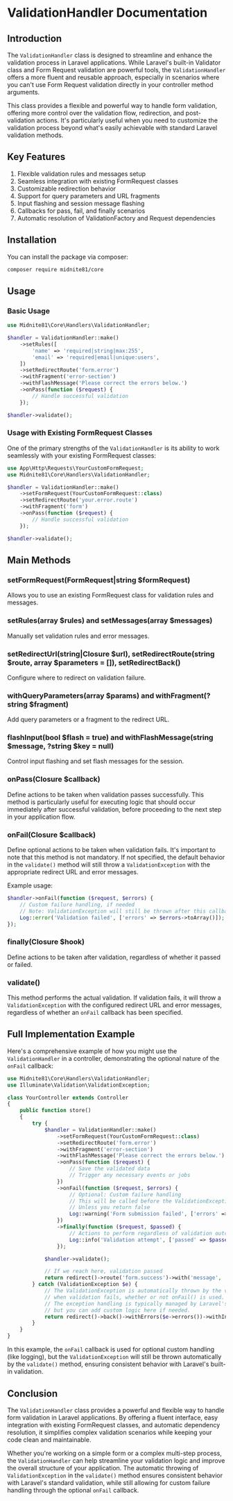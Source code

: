 # ValidationHandler Documentation

## Introduction

The `ValidationHandler` class is designed to streamline and enhance the validation process in Laravel applications.
While Laravel's built-in Validator class and Form Request validation are powerful tools, the `ValidationHandler` offers
a more fluent and reusable approach, especially in scenarios where you can't use Form Request validation directly in
your controller method arguments.

This class provides a flexible and powerful way to handle form validation, offering more control over the validation
flow, redirection, and post-validation actions. It's particularly useful when you need to customize the validation
process beyond what's easily achievable with standard Laravel validation methods.

## Key Features

1. Flexible validation rules and messages setup
2. Seamless integration with existing FormRequest classes
3. Customizable redirection behavior
4. Support for query parameters and URL fragments
5. Input flashing and session message flashing
6. Callbacks for pass, fail, and finally scenarios
7. Automatic resolution of ValidationFactory and Request dependencies

## Installation

You can install the package via composer:

```bash
composer require midnite81/core
```

## Usage

### Basic Usage

```php
use Midnite81\Core\Handlers\ValidationHandler;

$handler = ValidationHandler::make()
    ->setRules([
        'name' => 'required|string|max:255',
        'email' => 'required|email|unique:users',
    ])
    ->setRedirectRoute('form.error')
    ->withFragment('error-section')
    ->withFlashMessage('Please correct the errors below.')
    ->onPass(function ($request) {
        // Handle successful validation
    });

$handler->validate();
```

### Usage with Existing FormRequest Classes

One of the primary strengths of the `ValidationHandler` is its ability to work seamlessly with your existing FormRequest
classes:

```php
use App\Http\Requests\YourCustomFormRequest;
use Midnite81\Core\Handlers\ValidationHandler;

$handler = ValidationHandler::make()
    ->setFormRequest(YourCustomFormRequest::class)
    ->setRedirectRoute('your.error.route')
    ->withFragment('form')
    ->onPass(function ($request) {
        // Handle successful validation
    });

$handler->validate();
```

## Main Methods

### setFormRequest(FormRequest|string $formRequest)

Allows you to use an existing FormRequest class for validation rules and messages.

### setRules(array $rules) and setMessages(array $messages)

Manually set validation rules and error messages.

### setRedirectUrl(string|Closure $url), setRedirectRoute(string $route, array $parameters = []), setRedirectBack()

Configure where to redirect on validation failure.

### withQueryParameters(array $params) and withFragment(?string $fragment)

Add query parameters or a fragment to the redirect URL.

### flashInput(bool $flash = true) and withFlashMessage(string $message, ?string $key = null)

Control input flashing and set flash messages for the session.

### onPass(Closure $callback)

Define actions to be taken when validation passes successfully. This method is particularly useful for executing logic
that should occur immediately after successful validation, before proceeding to the next step in your application flow.

### onFail(Closure $callback)

Define optional actions to be taken when validation fails. It's important to note that this method is not mandatory. If
not specified, the default behavior in the `validate()` method will still throw a `ValidationException` with the
appropriate redirect URL and error messages.

Example usage:

```php
$handler->onFail(function ($request, $errors) {
    // Custom failure handling, if needed
    // Note: ValidationException will still be thrown after this callback
    Log::error('Validation failed', ['errors' => $errors->toArray()]);
});
```

### finally(Closure $hook)

Define actions to be taken after validation, regardless of whether it passed or failed.

### validate()

This method performs the actual validation. If validation fails, it will throw a `ValidationException` with the
configured redirect URL and error messages, regardless of whether an `onFail` callback has been specified.

## Full Implementation Example

Here's a comprehensive example of how you might use the `ValidationHandler` in a controller, demonstrating the optional
nature of the `onFail` callback:

```php
use Midnite81\Core\Handlers\ValidationHandler;
use Illuminate\Validation\ValidationException;

class YourController extends Controller
{
    public function store()
    {
        try {
            $handler = ValidationHandler::make()
                ->setFormRequest(YourCustomFormRequest::class)
                ->setRedirectRoute('form.error')
                ->withFragment('error-section')
                ->withFlashMessage('Please correct the errors below.')
                ->onPass(function ($request) {
                    // Save the validated data
                    // Trigger any necessary events or jobs
                })
                ->onFail(function ($request, $errors) {
                    // Optional: Custom failure handling
                    // This will be called before the ValidationException is thrown
                    // Unless you return false
                    Log::warning('Form submission failed', ['errors' => $errors->toArray()]);
                })
                ->finally(function ($request, $passed) {
                    // Actions to perform regardless of validation outcome
                    Log::info('Validation attempt', ['passed' => $passed]);
                });

            $handler->validate();

            // If we reach here, validation passed
            return redirect()->route('form.success')->with('message', 'Form submitted successfully!');
        } catch (ValidationException $e) {
            // The ValidationException is automatically thrown by the validate() method
            // when validation fails, whether or not onFail() is used.
            // The exception handling is typically managed by Laravel's exception handler,
            // but you can add custom logic here if needed.
            return redirect()->back()->withErrors($e->errors())->withInput();
        }
    }
}
```

In this example, the `onFail` callback is used for optional custom handling (like logging), but the
`ValidationException` will still be thrown automatically by the `validate()` method, ensuring consistent behavior with
Laravel's built-in validation.

## Conclusion

The `ValidationHandler` class provides a powerful and flexible way to handle form validation in Laravel applications. By
offering a fluent interface, easy integration with existing FormRequest classes, and automatic dependency resolution, it
simplifies complex validation scenarios while keeping your code clean and maintainable.

Whether you're working on a simple form or a complex multi-step process, the `ValidationHandler` can help streamline
your validation logic and improve the overall structure of your application. The automatic throwing of
`ValidationException` in the `validate()` method ensures consistent behavior with Laravel's standard validation, while
still allowing for custom failure handling through the optional `onFail` callback.
